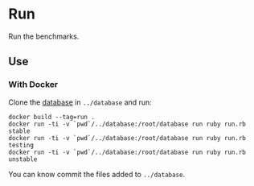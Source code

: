 # Run
Run the benchmarks.

## Use
### With Docker
Clone the [database](https://github.com/coq-bench/database) in `../database` and run:

    docker build --tag=run .
    docker run -ti -v `pwd`/../database:/root/database run ruby run.rb stable
    docker run -ti -v `pwd`/../database:/root/database run ruby run.rb testing
    docker run -ti -v `pwd`/../database:/root/database run ruby run.rb unstable

You can know commit the files added to `../database`.